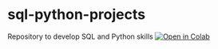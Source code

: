 # sql-python-projects
Repository to develop SQL and Python skills
[![Open in Colab](https://colab.research.google.com/assets/colab-badge.svg)](https://colab.research.google.com/github/cal-wells/sql-python-projects/blob/main/netflix_data_analysis.ipynb)
